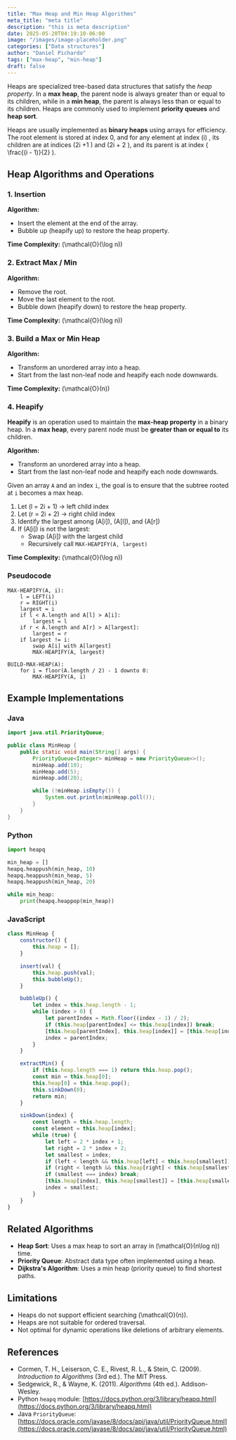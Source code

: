 ```yaml
---
title: "Max Heap and Min Heap Algorithms"
meta_title: "meta title"
description: "this is meta description"
date: 2025-05-20T04:19:10-06:00
image: "/images/image-placeholder.png"
categories: ["Data structures"]
author: "Daniel Pichardo"
tags: ["max-heap", "min-heap"]
draft: false
---
```


Heaps are specialized tree-based data structures that satisfy the *heap property*. In a **max heap**, the parent node is always greater than or equal to its children, while in a **min heap**, the parent is always less than or equal to its children. Heaps are commonly used to implement **priority queues** and **heap sort**.

Heaps are usually implemented as **binary heaps** using arrays for efficiency. The root element is stored at index 0, and for any element at index \(i\) , its children are at indices \(2i +1 \) and \(2i + 2 \), and its parent is at index \( \frac{(i - 1)}{2} \).



## Heap Algorithms and Operations

### 1. Insertion

**Algorithm:**

* Insert the element at the end of the array.
* Bubble up (heapify up) to restore the heap property.

**Time Complexity:** \(\mathcal{O}(\log n)\)

### 2. Extract Max / Min

**Algorithm:**

* Remove the root.
* Move the last element to the root.
* Bubble down (heapify down) to restore the heap property.

**Time Complexity:** \(\mathcal{O}(\log n)\)

### 3. Build a Max or Min Heap

**Algorithm:**

* Transform an unordered array into a heap.
* Start from the last non-leaf node and heapify each node downwards.

**Time Complexity:** \(\mathcal{O}(n)\)

### 4. Heapify

**Heapify** is an operation used to maintain the **max-heap property** in a binary heap. In a **max heap**, every parent node must be **greater than or equal to** its children.

**Algorithm:**

* Transform an unordered array into a heap.
* Start from the last non-leaf node and heapify each node downwards.


Given an array `A` and an index `i`, the goal is to ensure that the subtree rooted at `i` becomes a max heap.

1. Let \(l = 2i + 1\)  → left child index
2. Let \(r = 2i + 2\)  → right child index
3. Identify the largest among \(A[i]\), \(A[l]\), and \(A[r]\)
4. If \(A[i]\) is not the largest:
   - Swap \(A[i]\) with the largest child
   - Recursively call `MAX-HEAPIFY(A, largest)`

**Time Complexity:** \(\mathcal{O}(\log n)\)

### Pseudocode

```text
MAX-HEAPIFY(A, i):
    l = LEFT(i)
    r = RIGHT(i)
    largest = i
    if l < A.length and A[l] > A[i]:
        largest = l
    if r < A.length and A[r] > A[largest]:
        largest = r
    if largest != i:
        swap A[i] with A[largest]
        MAX-HEAPIFY(A, largest)

BUILD-MAX-HEAP(A):
    for i = floor(A.length / 2) - 1 downto 0:
        MAX-HEAPIFY(A, i)
```

## Example Implementations

### Java

```java
import java.util.PriorityQueue;

public class MinHeap {
    public static void main(String[] args) {
        PriorityQueue<Integer> minHeap = new PriorityQueue<>();
        minHeap.add(10);
        minHeap.add(5);
        minHeap.add(20);

        while (!minHeap.isEmpty()) {
            System.out.println(minHeap.poll());
        }
    }
}
```

### Python

```python
import heapq

min_heap = []
heapq.heappush(min_heap, 10)
heapq.heappush(min_heap, 5)
heapq.heappush(min_heap, 20)

while min_heap:
    print(heapq.heappop(min_heap))
```

### JavaScript

```javascript
class MinHeap {
    constructor() {
        this.heap = [];
    }

    insert(val) {
        this.heap.push(val);
        this.bubbleUp();
    }

    bubbleUp() {
        let index = this.heap.length - 1;
        while (index > 0) {
            let parentIndex = Math.floor((index - 1) / 2);
            if (this.heap[parentIndex] <= this.heap[index]) break;
            [this.heap[parentIndex], this.heap[index]] = [this.heap[index], this.heap[parentIndex]];
            index = parentIndex;
        }
    }

    extractMin() {
        if (this.heap.length === 1) return this.heap.pop();
        const min = this.heap[0];
        this.heap[0] = this.heap.pop();
        this.sinkDown(0);
        return min;
    }

    sinkDown(index) {
        const length = this.heap.length;
        const element = this.heap[index];
        while (true) {
            let left = 2 * index + 1;
            let right = 2 * index + 2;
            let smallest = index;
            if (left < length && this.heap[left] < this.heap[smallest]) smallest = left;
            if (right < length && this.heap[right] < this.heap[smallest]) smallest = right;
            if (smallest === index) break;
            [this.heap[index], this.heap[smallest]] = [this.heap[smallest], this.heap[index]];
            index = smallest;
        }
    }
}
```

## Related Algorithms

* **Heap Sort**: Uses a max heap to sort an array in \(\mathcal{O}(n\log n)\) time.
* **Priority Queue**: Abstract data type often implemented using a heap.
* **Dijkstra's Algorithm**: Uses a min heap (priority queue) to find shortest paths.

## Limitations

* Heaps do not support efficient searching  \(\mathcal{O}(n)\).
* Heaps are not suitable for ordered traversal.
* Not optimal for dynamic operations like deletions of arbitrary elements.

## References

* Cormen, T. H., Leiserson, C. E., Rivest, R. L., & Stein, C. (2009). *Introduction to Algorithms* (3rd ed.). The MIT Press.
* Sedgewick, R., & Wayne, K. (2011). *Algorithms* (4th ed.). Addison-Wesley.
* Python `heapq` module: [https://docs.python.org/3/library/heapq.html](https://docs.python.org/3/library/heapq.html)
* Java `PriorityQueue`: [https://docs.oracle.com/javase/8/docs/api/java/util/PriorityQueue.html](https://docs.oracle.com/javase/8/docs/api/java/util/PriorityQueue.html)
